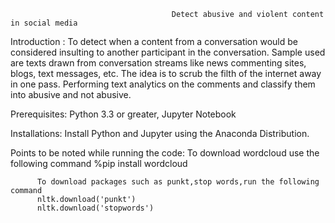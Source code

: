                                         Detect abusive and violent content in social media
Introduction :
        To detect when a content from a conversation would be considered insulting to another participant in the conversation. Sample used are texts drawn from conversation streams like news commenting sites, blogs, text messages, etc. The idea is to scrub the filth of the internet away in one pass. 
        Performing text analytics on the comments and classify them into abusive and not abusive.
        
Prerequisites:
          Python 3.3 or greater,
          Jupyter Notebook

Installations:
         Install Python and Jupyter using the Anaconda Distribution.

Points to be noted while running the code:
          To download wordcloud use the following command
          %pip install wordcloud
          
          To download packages such as punkt,stop words,run the following command
          nltk.download('punkt')
          nltk.download('stopwords')
